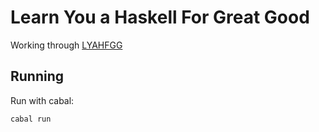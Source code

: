 # Learn You a Haskell For Great Good

Working through [LYAHFGG](http://learnyouahaskell.com/chapters)

## Running

Run with cabal:

    cabal run

